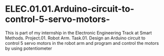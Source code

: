 # ELEC.01.01.Arduino-circuit-to-control-5-servo-motors-
This is part of my internship in the Electronic Engineering Track at Smart Methods. Project.01. Robot Arm. Task.01. Design an Arduino circuit to control 5 servo motors in the robot arm and program and control the motors by using potentiometer
